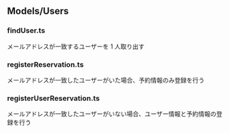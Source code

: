 ## Models/Users

### findUser.ts

メールアドレスが一致するユーザーを 1 人取り出す

### registerReservation.ts

メールアドレスが一致したユーザーがいた場合、予約情報のみ登録を行う

### registerUserReservation.ts

メールアドレスが一致したユーザーがいない場合、ユーザー情報と予約情報の登録を行う
